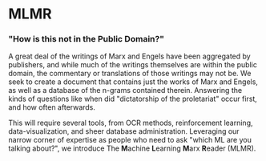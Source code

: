 # MLMR
### "How is this not in the Public Domain?"

A great deal of the writings of Marx and Engels have been aggregated by publishers, and while much of the writings themselves are within the public domain, the commentary or translations of those writings may not be. We seek to create a document that contains just the works of Marx and Engels, as well as a database of the n-grams contained therein. Answering the kinds of questions like when did "dictatorship of the proletariat" occur first, and how often afterwards. 

This will require several tools, from OCR methods, reinforcement learning, data-visualization, and sheer database administration. Leveraging our narrow corner of expertise as people who need to ask "which ML are you talking about?", we introduce The **M**achine **L**earning **M**arx **R**eader (MLMR).

